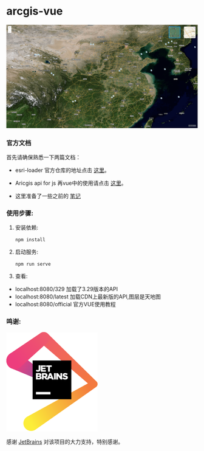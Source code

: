 # arcgis-vue

![View](./pic.png)


### 官方文档

首先请确保熟悉一下两篇文档：

- esri-loader 官方仓库的地址点击 [这里](https://github.com/Esri/esri-loader)。

- Aricgis api for js 再vue中的使用请点击 [这里](https://developers.arcgis.com/javascript/latest/guide/vue/)。
- 这里准备了一些之前的 [笔记](./note.md)
### 使用步骤:
1. 安装依赖:
     ```
     npm install
    ```
2. 启动服务:
    ```
    npm run serve
    ```
3. 查看:

 - localhost:8080/329  加载了3.29版本的API
 - localhost:8080/latest  加载CDN上最新版的API,图层是天地图
 - localhost:8080/official  官方VUE使用教程


### 鸣谢:
 ![Logo](./src/assets/jetbrains.svg)
 
感谢 [JetBrains]( https://www.jetbrains.com/?from=arcgis-vue ) 对该项目的大力支持，特别感谢。


